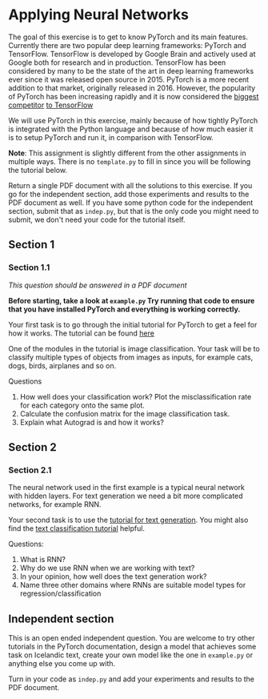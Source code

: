 # Applying Neural Networks
The goal of this exercise is to get to know PyTorch and its main features. Currently there are two popular deep learning frameworks: PyTorch and TensorFlow. TensorFlow is developed by Google Brain and actively used at Google both for research and in production. TensorFlow has been considered by many to be the state of the art in deep learning frameworks ever since it was released open source in 2015. PyTorch is a more recent addition to that market, originally released in 2016. However, the popularity of PyTorch has been increasing rapidly and it is now considered the [biggest competitor](https://hub.packtpub.com/dl-wars-pytorch-vs-tensorflow/) [to TensorFlow](https://towardsdatascience.com/pytorch-vs-tensorflow-spotting-the-difference-25c75777377b)


We will use PyTorch in this exercise, mainly because of how tightly PyTorch is integrated with the Python language and because of how much easier it is to setup PyTorch and run it, in comparison with TensorFlow.

**Note**: This assignment is slightly different from the other assignments in multiple ways. There is no `template.py` to fill in since you will be following the tutorial below. 

Return a single PDF document with all the solutions to this exercise. If you go for the independent section, add those experiments and results to the PDF document as well.  If you have some python code for the independent section, submit that as `indep.py`, but that is the only code you might need to submit, we don't need your code for the tutorial itself.

## Section 1
### Section 1.1
*This question should be answered in a PDF document*

**Before starting, take a look at `example.py` Try running that code to ensure that you have installed PyTorch and everything is working correctly.**

Your first task is to go through the initial tutorial for PyTorch to get a feel for how it works. The tutorial can be found [here](https://pytorch.org/tutorials/beginner/deep_learning_60min_blitz.html)

One of the modules in the tutorial is image classification. Your task will be to classify multiple types of objects from images as inputs, for example cats, dogs, birds, airplanes and so on.

Questions
1. How well does your classification work? Plot the misclassification rate for each category onto the same plot.
2. Calculate the confusion matrix for the image classification task.
3. Explain what Autograd is and how it works?

## Section 2
### Section 2.1
The neural network used in the first example is a typical neural network with hidden layers. For text generation we need a bit more complicated networks, for example RNN.

Your second task is to use the [tutorial for text generation](https://pytorch.org/tutorials/intermediate/char_rnn_generation_tutorial.html). You might also find the [text classification tutorial](https://pytorch.org/tutorials/intermediate/char_rnn_classification_tutorial.html) helpful.

Questions:
1. What is RNN?
2. Why do we use RNN when we are working with text?
3. In your opinion, how well does the text generation work? 
4. Name three other domains where RNNs are suitable model types for regression/classification


## Independent section
This is an open ended independent question. You are welcome to try other tutorials in the PyTorch documentation, design a model that achieves some task on Icelandic text, create your own model like the one in `example.py` or anything else you come up with.

Turn in your code as `indep.py` and add your experiments and results to the PDF document.